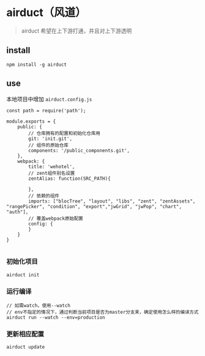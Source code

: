 # airduct（风道）

> airduct 希望在上下游打通，并且对上下游透明

## install

```
npm install -g airduct
```

## use
本地项目中增加 `airduct.config.js`

```
const path = require('path');

module.exports = {
	public: {
		// 仓库拥有的配置和初始化仓库用
		git: 'init.git',
		// 组件的原始仓库
		components: '/public_components.git',
	},
	webpack: {
		title: 'wehotel',
		// zent组件别名设置
		zentAlias: function(SRC_PATH){
		    
		},
		// 依赖的组件
		imports: ["blocTree", "layout", "libs", "zent", "zentAssets", "rangePicker", "condition", "export","jwGrid", "jwPop", "chart", "auth"],
		// 覆盖webpack原始配置
		config: {
		}
	}
}


```

### 初始化项目

```
airduct init
```

### 运行编译

```
// 如需watch，使用--watch
// env不指定的情况下，通过判断当前项目是否为master分支来，确定使用怎么样的编译方式
airduct run --watch --env=production
```

### 更新相应配置

```
airduct update
```